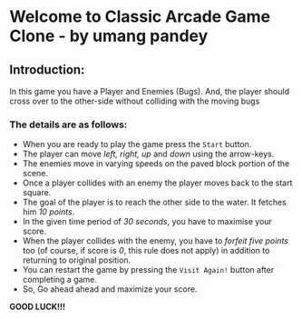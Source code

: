 Welcome to Classic Arcade Game Clone - by umang pandey
========================================================

## Introduction:
In this game you have a Player and Enemies (Bugs). And, the player should cross over to the other-side without colliding with the moving bugs

### The details are as follows:

- When you are ready to play the game press the `Start` button.
- The player can move *left, right, up* and *down* using the arrow-keys.
- The enemies move in varying speeds on the paved block portion of the scene.
- Once a player collides with an enemy the player moves back to the start square.
- The goal of the player is to reach the other side to the water. It fetches him _10 points_. 
- In the given time period of *30 seconds*, you have to maximise your score.
- When the player collides with the enemy, you have to _forfeit five points_ too (of course, if score is _0_, this rule does not apply) in addition to returning to original position.
- You can restart the game by pressing the `Visit Again!` button after completing a game.
- So, Go ahead ahead and maximize your score.

**GOOD LUCK!!!**


